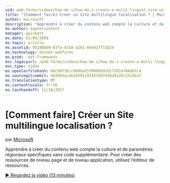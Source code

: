 ```yaml
---
uid: web-forms/videos/how-do-i/how-do-i-create-a-multi-lingual-site-with-localization
title: "[Comment faire] Créer un Site multilingue localisation ? | Microsoft Docs"
author: microsoft
description: "Apprendre à créer du contenu web compte la culture et de paramètres régionaux spécifiques sans code supplémentaire. Pour créer de niveau page et de niveau application, utilisez l’éditeur de ressources..."
ms.author: aspnetcontent
manager: wpickett
ms.date: 01/06/2006
ms.topic: article
ms.assetid: 93190bb9-83fa-4318-a261-0de41ff72b24
ms.technology: dotnet-webforms
ms.prod: .net-framework
msc.legacyurl: /web-forms/videos/how-do-i/how-do-i-create-a-multi-lingual-site-with-localization
msc.type: video
ms.openlocfilehash: b0c9073bcc0ddba5570868b92d17261a784db7c4
ms.sourcegitcommit: 9a9483aceb34591c97451997036a9120c3fe2baf
ms.translationtype: MT
ms.contentlocale: fr-FR
ms.lasthandoff: 11/10/2017
---
```

<a name="how-do-i-create-a-multi-lingual-site-with-localization"></a>[Comment faire] Créer un Site multilingue localisation ?
====================
par [Microsoft](https://github.com/microsoft)

Apprendre à créer du contenu web compte la culture et de paramètres régionaux spécifiques sans code supplémentaire. Pour créer des ressources de niveau page et de niveau application, utilisez l’éditeur de ressources.

[&#9654; Regardez la vidéo (13 minutes)](https://channel9.msdn.com/Blogs/ASP-NET-Site-Videos/how-do-i-create-a-multi-lingual-site-with-localization)
